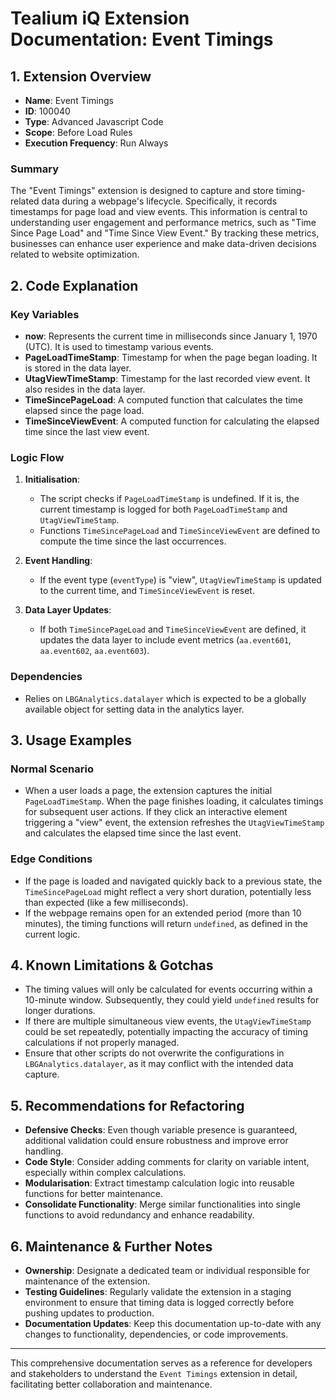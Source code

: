 # Tealium iQ Extension Documentation: Event Timings

## 1. Extension Overview
- **Name**: Event Timings
- **ID**: 100040
- **Type**: Advanced Javascript Code
- **Scope**: Before Load Rules
- **Execution Frequency**: Run Always

### Summary
The "Event Timings" extension is designed to capture and store timing-related data during a webpage's lifecycle. Specifically, it records timestamps for page load and view events. This information is central to understanding user engagement and performance metrics, such as "Time Since Page Load" and "Time Since View Event." By tracking these metrics, businesses can enhance user experience and make data-driven decisions related to website optimization.

## 2. Code Explanation

### Key Variables
- **now**: Represents the current time in milliseconds since January 1, 1970 (UTC). It is used to timestamp various events.
- **PageLoadTimeStamp**: Timestamp for when the page began loading. It is stored in the data layer.
- **UtagViewTimeStamp**: Timestamp for the last recorded view event. It also resides in the data layer.
- **TimeSincePageLoad**: A computed function that calculates the time elapsed since the page load.
- **TimeSinceViewEvent**: A computed function for calculating the elapsed time since the last view event.

### Logic Flow
1. **Initialisation**: 
   - The script checks if `PageLoadTimeStamp` is undefined. If it is, the current timestamp is logged for both `PageLoadTimeStamp` and `UtagViewTimeStamp`.
   - Functions `TimeSincePageLoad` and `TimeSinceViewEvent` are defined to compute the time since the last occurrences.
   
2. **Event Handling**:
   - If the event type (`eventType`) is "view", `UtagViewTimeStamp` is updated to the current time, and `TimeSinceViewEvent` is reset.
   
3. **Data Layer Updates**:
   - If both `TimeSincePageLoad` and `TimeSinceViewEvent` are defined, it updates the data layer to include event metrics (`aa.event601`, `aa.event602`, `aa.event603`).

### Dependencies
- Relies on `LBGAnalytics.datalayer` which is expected to be a globally available object for setting data in the analytics layer.

## 3. Usage Examples

### Normal Scenario
- When a user loads a page, the extension captures the initial `PageLoadTimeStamp`. When the page finishes loading, it calculates timings for subsequent user actions. If they click an interactive element triggering a "view" event, the extension refreshes the `UtagViewTimeStamp` and calculates the elapsed time since the last event.

### Edge Conditions
- If the page is loaded and navigated quickly back to a previous state, the `TimeSincePageLoad` might reflect a very short duration, potentially less than expected (like a few milliseconds).
- If the webpage remains open for an extended period (more than 10 minutes), the timing functions will return `undefined`, as defined in the current logic.

## 4. Known Limitations & Gotchas
- The timing values will only be calculated for events occurring within a 10-minute window. Subsequently, they could yield `undefined` results for longer durations.
- If there are multiple simultaneous view events, the `UtagViewTimeStamp` could be set repeatedly, potentially impacting the accuracy of timing calculations if not properly managed.
- Ensure that other scripts do not overwrite the configurations in `LBGAnalytics.datalayer`, as it may conflict with the intended data capture.

## 5. Recommendations for Refactoring
- **Defensive Checks**: Even though variable presence is guaranteed, additional validation could ensure robustness and improve error handling.
- **Code Style**: Consider adding comments for clarity on variable intent, especially within complex calculations.
- **Modularisation**: Extract timestamp calculation logic into reusable functions for better maintenance.
- **Consolidate Functionality**: Merge similar functionalities into single functions to avoid redundancy and enhance readability.

## 6. Maintenance & Further Notes
- **Ownership**: Designate a dedicated team or individual responsible for maintenance of the extension.
- **Testing Guidelines**: Regularly validate the extension in a staging environment to ensure that timing data is logged correctly before pushing updates to production.
- **Documentation Updates**: Keep this documentation up-to-date with any changes to functionality, dependencies, or code improvements.

---
This comprehensive documentation serves as a reference for developers and stakeholders to understand the `Event Timings` extension in detail, facilitating better collaboration and maintenance.